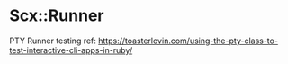 # Scx::Runner

PTY Runner testing ref: https://toasterlovin.com/using-the-pty-class-to-test-interactive-cli-apps-in-ruby/

